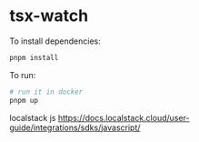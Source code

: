 # tsx-watch

To install dependencies:

```bash
pnpm install
```

To run:

```bash
# run it in docker
pnpm up
```


localstack js
https://docs.localstack.cloud/user-guide/integrations/sdks/javascript/